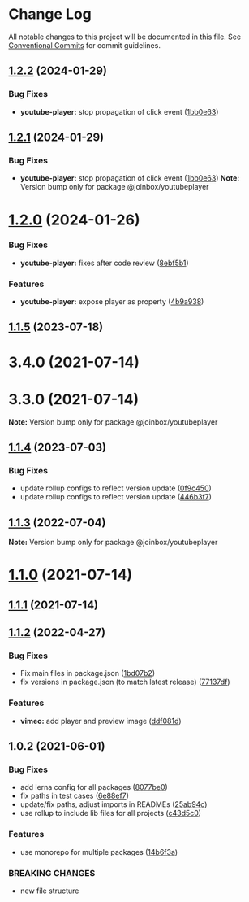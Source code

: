 # Change Log

All notable changes to this project will be documented in this file.
See [Conventional Commits](https://conventionalcommits.org) for commit guidelines.

## [1.2.2](https://github.com/joinbox/ui-components/compare/@joinbox/youtubeplayer@1.2.1...@joinbox/youtubeplayer@1.2.2) (2024-01-29)


### Bug Fixes

* **youtube-player:** stop propagation of click event ([1bb0e63](https://github.com/joinbox/ui-components/commit/1bb0e63f46034223460fbdd06e91c79324cfa235))





## [1.2.1](https://github.com/joinbox/ui-components/compare/@joinbox/youtubeplayer@1.2.0...@joinbox/youtubeplayer@1.2.1) (2024-01-29)


### Bug Fixes

* **youtube-player:** stop propagation of click event ([1bb0e63](https://github.com/joinbox/ui-components/commit/1bb0e63f46034223460fbdd06e91c79324cfa235))
**Note:** Version bump only for package @joinbox/youtubeplayer





# [1.2.0](https://github.com/joinbox/ui-components/compare/@joinbox/youtubeplayer@1.1.5...@joinbox/youtubeplayer@1.2.0) (2024-01-26)


### Bug Fixes

* **youtube-player:** fixes after code review ([8ebf5b1](https://github.com/joinbox/ui-components/commit/8ebf5b1efd40ca2a7305f86c00400bc352ce543e))


### Features

* **youtube-player:** expose player as property ([4b9a938](https://github.com/joinbox/ui-components/commit/4b9a9386935bba1b70532eb95e312aedeaeb8d01))





## [1.1.5](https://github.com/joinbox/ui-components/compare/@joinbox/youtubeplayer@1.1.4...@joinbox/youtubeplayer@1.1.5) (2023-07-18)



# 3.4.0 (2021-07-14)



# 3.3.0 (2021-07-14)

**Note:** Version bump only for package @joinbox/youtubeplayer





## [1.1.4](https://github.com/joinbox/ui-components/compare/@joinbox/youtubeplayer@1.1.3...@joinbox/youtubeplayer@1.1.4) (2023-07-03)


### Bug Fixes

* update rollup configs to reflect version update ([0f9c450](https://github.com/joinbox/ui-components/commit/0f9c4504fd607c325aa0f337c1b36c46f2d48496))
* update rollup configs to reflect version update ([446b3f7](https://github.com/joinbox/ui-components/commit/446b3f7a6718d277efd7194345a23b90083026cb))





## [1.1.3](https://github.com/joinbox/ui-components/compare/@joinbox/youtubeplayer@1.1.2...@joinbox/youtubeplayer@1.1.3) (2022-07-04)

**Note:** Version bump only for package @joinbox/youtubeplayer





# [1.1.0](https://github.com/joinbox/ui-components/compare/@joinbox/youtubeplayer@1.0.2...@joinbox/youtubeplayer@1.1.0) (2021-07-14)
## [1.1.1](https://github.com/joinbox/ui-components/compare/@joinbox/youtubeplayer@1.1.0...@joinbox/youtubeplayer@1.1.1) (2021-07-14)
## [1.1.2](https://github.com/joinbox/ui-components/compare/@joinbox/youtubeplayer@1.0.2...@joinbox/youtubeplayer@1.1.2) (2022-04-27)


### Bug Fixes

* Fix main files in package.json ([1bd07b2](https://github.com/joinbox/ui-components/commit/1bd07b28a92881f499edac71e25453010bb2fe6c))
* fix versions in package.json (to match latest release) ([77137df](https://github.com/joinbox/ui-components/commit/77137df6758b2d39ee06941ba3e6a062c1f5b9e4))


### Features

* **vimeo:** add player and preview image ([ddf081d](https://github.com/joinbox/ui-components/commit/ddf081d47c2b5bacfc7fa2081be30c6a95f56ca1))





## 1.0.2 (2021-06-01)


### Bug Fixes

* add lerna config for all packages ([8077be0](https://github.com/joinbox/ui-components/commit/8077be07d4cd1606f6f53913e78e70a79bb9f8f9))
* fix paths in test cases ([6e88ef7](https://github.com/joinbox/ui-components/commit/6e88ef74c44115b00db3343a7360c6b78ded90be))
* update/fix paths, adjust imports in READMEs ([25ab94c](https://github.com/joinbox/ui-components/commit/25ab94c55f7620fb4f10024c110757ca4f9969fb))
* use rollup to include lib files for all projects ([c43d5c0](https://github.com/joinbox/ui-components/commit/c43d5c04a7ef62d18ac8f7c56e4e88fffd32c133))


### Features

* use monorepo for multiple packages ([14b6f3a](https://github.com/joinbox/ui-components/commit/14b6f3af4e9950d649a6218ebede85d656403aa0))


### BREAKING CHANGES

* new file structure
